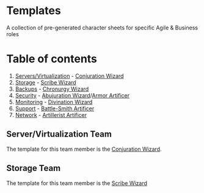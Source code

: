 # Templates
A collection of pre-generated character sheets for specific Agile & Business roles 

# Table of contents
1. [Servers/Virtualization](#servers) - [Conjuration Wizard](#conj-wiz)
2. [Storage](#storage) - [Scribe Wizard](#scribe-wiz)
3. [Backups](#backups) - [Chronurgy Wizard](#chron-wiz)
4. [Security](#security) - [Abujuration Wizard](#abj-wiz)/[Armor Artificer](#armor-art)
5. [Monitoring](#monitoring) - [Divination Wizard](#diz-wiz)
6. [Support](#support) - [Battle-Smith Artificer](#battle-art)
7. [Network](#network) - [Artillerist Artificer](#art-art)

## Server/Virtualization Team <a name="servers"></a>
The template for this team member is the [Conjuration Wizard](https://www.dndbeyond.com/classes/wizard#SchoolofConjuration).

## Storage Team <a name="storage"></a>
The template for this team member is the [Scribe Wizard](https://www.dndbeyond.com/classes/wizard#OrderofScribes)